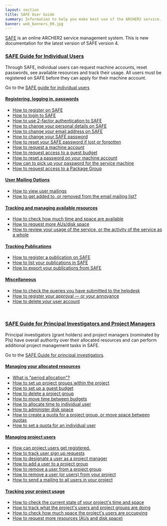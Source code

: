 ```yaml
---
layout: section
title: SAFE User Guide
summary: Information to help you make best use of the ARCHER2 service.
banner: web_banners_09.jpg
---
```


<p><a href="https://www.archer.ac.uk/safe">SAFE</a> is an online ARCHER2 service management system. This is new documentation for the latest version of SAFE version 4. </p>

<h3><a href="safe-guide-users">SAFE Guide for Individual Users</a></h3>
<p>
  Through SAFE, individual users can request machine accounts, reset passwords, see available resources 
  and track their usage. All users must be registered on SAFE before they can apply for their machine account. 
</p>
<p>
  Go to the <a href="safe-guide-users">SAFE guide for individual users</a>
</p>

<!-- used to generate sidebar TOC -->
<div style="display:none;">
<h3>Contents</h3>
</div>


<h4><a href="safe-guide-users#reg-log-pass">Registering, logging in, passwords</a></h4>
<ul>
  <li><a href="safe-guide-users#register"> How to register on SAFE </a> </li>
  <li><a href="safe-guide-users#login">How to login to SAFE </a></li>
	<li><a href="safe-guide-users#2fac">How to use 2-factor authentication to SAFE </a></li>
  <li><a href="safe-guide-users#details">How to change your personal details on SAFE</a></li>
  <li><a href="safe-guide-users#chemail">How to change your email address on SAFE</a></li>
  <li><a href="safe-guide-users#chpass">How to change your SAFE password</a></li>
  <li><a href="safe-guide-users#reset">How to reset your SAFE password if lost or forgotten</a></li>
  <li><a href="safe-guide-users#getac">How to request a machine account</a></li>
	<li><a href="safe-guide-users#accguest">How to request access to a guest budget</a></li>
  <li><a href="safe-guide-users#reset_machine">How to reset a password on your machine account</a></li>
	<li><a href="safe-guide-users#getpass">How can to pick up your password for the service machine</a></li>
  <li><a href="safe-guide-users#package-group">How to request access to a Package Group</a></li>
</ul>


<h4><a href="safe-guide-users#user-mailing">User Mailing Options</a></h4>
<ul>
  <li><a href="safe-guide-users#mailings">How to view user mailings</a></li>
  <li><a href="safe-guide-users#mlist">How to get added to, or removed from the email mailing list?</a></li>
</ul>


<h4><a href="safe-guide-users#tracking">Tracking and managing available resources</a></h4>
<ul>
  <li><a href="safe-guide-users#ures">How to check how much time and space are available</a></li>
  <li><a href="safe-guide-users#resources">How to request more AUs/disk space</a></li>
  <li><a href="safe-guide-users#uhist">How to review your usage of the service, or the activity of the service as a whole</a></li>
</ul>

<h4><a href="safe-guide-users#pubs">Tracking Publications</a></h4>
<ul>
  <li><a href="safe-guide-users#regdoi">How to register a publication on SAFE</a></li>
  <li><a href="safe-guide-users#listdoi">How to list your publications in SAFE</a></li>
  <li><a href="safe-guide-users#exportdoi">How to export your publications from SAFE</a></li>
</ul>

<h4><a href="safe-guide-users#miscellaneous">Miscellaneous</a></h4>
<ul>
  <li><a href="safe-guide-users#checkq">How to check the queries you have submitted to the helpdesk</a></li>
  <li><a href="safe-guide-users#token">How to register your approval &mdash; or your annoyance</a></li>
	<li><a href="safe-guide-users#delacc">How to delete your user account</a></li>
</ul>


<br />



<h3><a href="safe-guide-pi">SAFE Guide for Principal Investigators and Project Managers</a></h3>

<p>
  Principal investigators (grant holders) and project managers (nominated by PIs) have overall authority 
  over their allocated resources and can perform additional project management tasks in SAFE. 
</p>
<p>
  Go to the <a href="safe-guide-pi">SAFE Guide for principal investigators</a>.
</p>

<!-- used so TOC can be generated -->
<div style="display:none;">
<h3>Contents</h3>
</div>

<h4><a href="safe-guide-pi#managing-resources">Managing your allocated resources</a></h4>
<ul>
  <li><a href="safe-guide-pi#period"> What is "period allocation"?</a></li>
  <li><a href="safe-guide-pi#projgrp">How to set up project groups within the project</a></li>
	<li><a href="safe-guide-pi#projgrp">How to set up a guest budget</a></li>
  <li><a href="safe-guide-pi#delgrp">How to delete a project group</a></li>
  <li><a href="safe-guide-pi#mvtime">How to move time between budgets</a></li>
  <li><a href="safe-guide-pi#oneuser">How to allocate time to individual user</a></li>
  <li><a href="safe-guide-pi#space">How to  administer disk space</a></li>
  <li><a href="safe-guide-pi#mvspace">How to create a quota for a project group, or move space between quotas</a></li>
  <li><a href="safe-guide-pi#persquota">How to set a quota for an individual user</a></li>
</ul>

<h4><a href="safe-guide-pi#managing-users">Managing project users</a></h4>
<ul>
  <li><a href="safe-guide-pi#regusers">How can project  users get registered.</a></li>
  <li><a href="safe-guide-pi#signup">How to track user sign up requests</a>
  <li><a href="safe-guide-pi#projman">How to designate a user as a project manager</a></li>
  <li><a href="safe-guide-pi#addu">How to add a user to a project group</a></li>
  <li><a href="safe-guide-pi#remu">How to remove a user from a project group</a></li>
  <li><a href="safe-guide-pi#remuser">How to remove a user (or users) from your project</a></li>
  <li><a href="safe-guide-pi#projmailing">How to send a mailing to all users in your project</a></li>
</ul>


<h4><a href="safe-guide-pi#track-usage">Tracking your project usage</a></h4>
<ul>
  <li><a href="safe-guide-pi#snap">How to check the current state of your project's time and space</a></li>
  <li><a href="safe-guide-pi#phist">How to track what the project's users and project groups are doing</a></li>
  <li><a href="safe-guide-pi#udisk">How to check how much space the  project's users are occupying</a></li>
  <li><a href="safe-guide-pi#more">How to request more resources (AUs and disk space)</a></li>
</ul>



